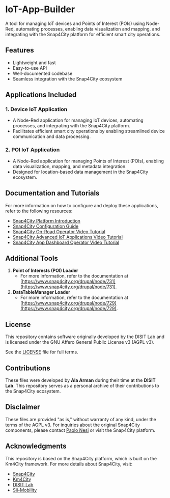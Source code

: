 # IoT-App-Builder

A tool for managing IoT devices and Points of Interest (POIs) using Node-Red, automating processes, enabling data visualization and mapping, and integrating with the Snap4City platform for efficient smart city operations.

## Features
- Lightweight and fast
- Easy-to-use API
- Well-documented codebase
- Seamless integration with the Snap4City ecosystem

## Applications Included
### 1. **Device IoT Application**
   - A Node-Red application for managing IoT devices, automating processes, and integrating with the Snap4City platform.
   - Facilitates efficient smart city operations by enabling streamlined device communication and data processing.

### 2. **POI IoT Application**
   - A Node-Red application for managing Points of Interest (POIs), enabling data visualization, mapping, and metadata integration.
   - Designed for location-based data management in the Snap4City ecosystem.

## Documentation and Tutorials
For more information on how to configure and deploy these applications, refer to the following resources:
- [Snap4City Platform Introduction](https://www.snap4city.org/drupal/node/116)
- [Snap4City Configuration Guide](https://www.snap4city.org/drupal/node/303)
- [Snap4City On-Road Operator Video Tutorial](https://www.snap4city.org/download/video/snap4city-onroadoperator-cityoperator.mp4)
- [Snap4City Advanced IoT Applications Video Tutorial](https://www.snap4city.org/download/video/07%20-%20advanced%20iot%20application.mp4)
- [Snap4City App Dashboard Operator Video Tutorial](https://www.snap4city.org/download/video/snap4city-apdash-operator.mp4)

## Additional Tools
1. **Point of Interests (POI) Loader**
   - For more information, refer to the documentation at [https://www.snap4city.org/drupal/node/731](https://www.snap4city.org/drupal/node/731).
2. **DataTableManager Loader**
   - For more information, refer to the documentation at [https://www.snap4city.org/drupal/node/729](https://www.snap4city.org/drupal/node/729).

## License
This repository contains software originally developed by the DISIT Lab and is licensed under the GNU Affero General Public License v3 (AGPL v3).

See the [LICENSE](LICENSE) file for full terms.

## Contributions
These files were developed by **Ala Arman** during their time at the **DISIT Lab**. This repository serves as a personal archive of their contributions to the Snap4City ecosystem.

## Disclaimer
These files are provided "as is," without warranty of any kind, under the terms of the AGPL v3. For inquiries about the original Snap4City components, please contact [Paolo Nesi](mailto:Paolo.nesi@unifi.it) or visit the Snap4City platform.

## Acknowledgments
This repository is based on the Snap4City platform, which is built on the Km4City framework. For more details about Snap4City, visit:
- [Snap4City](https://www.snap4city.org)
- [Km4City](https://www.km4city.org)
- [DISIT Lab](https://www.disit.org)
- [Sii-Mobility](https://www.sii-mobility.org)

